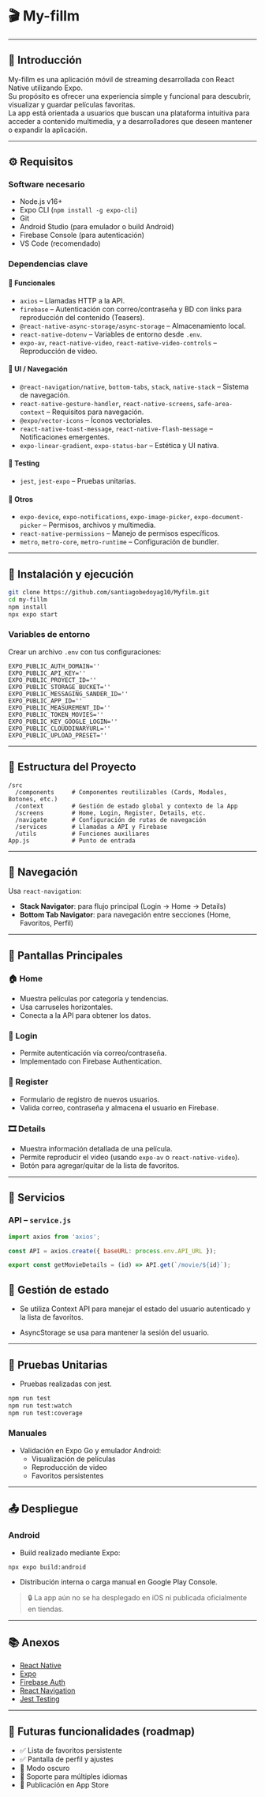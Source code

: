 # 🎬 My-fillm

---

## 🧭 Introducción

My-fillm es una aplicación móvil de streaming desarrollada con React Native utilizando Expo.  
Su propósito es ofrecer una experiencia simple y funcional para descubrir, visualizar y guardar películas favoritas.  
La app está orientada a usuarios que buscan una plataforma intuitiva para acceder a contenido multimedia, y a desarrolladores que deseen mantener o expandir la aplicación.

---

## ⚙️ Requisitos

### Software necesario

- Node.js v16+  
- Expo CLI (`npm install -g expo-cli`)  
- Git  
- Android Studio (para emulador o build Android)  
- Firebase Console (para autenticación)  
- VS Code (recomendado)  

### Dependencias clave

#### 🔧 Funcionales

- `axios` – Llamadas HTTP a la API.  
- `firebase` – Autenticación con correo/contraseña y BD con links para reproducción del contenido (Teasers).  
- `@react-native-async-storage/async-storage` – Almacenamiento local.  
- `react-native-dotenv` – Variables de entorno desde `.env`.  
- `expo-av`, `react-native-video`, `react-native-video-controls` – Reproducción de video.  

#### 🎨 UI / Navegación

- `@react-navigation/native`, `bottom-tabs`, `stack`, `native-stack` – Sistema de navegación.  
- `react-native-gesture-handler`, `react-native-screens`, `safe-area-context` – Requisitos para navegación.  
- `@expo/vector-icons` – Íconos vectoriales.  
- `react-native-toast-message`, `react-native-flash-message` – Notificaciones emergentes.  
- `expo-linear-gradient`, `expo-status-bar` – Estética y UI nativa.  

#### 🧪 Testing

- `jest`, `jest-expo` – Pruebas unitarias.  

#### 📂 Otros

- `expo-device`, `expo-notifications`, `expo-image-picker`, `expo-document-picker` – Permisos, archivos y multimedia.  
- `react-native-permissions` – Manejo de permisos específicos.  
- `metro`, `metro-core`, `metro-runtime` – Configuración de bundler.  

---

## 🚀 Instalación y ejecución

```bash
git clone https://github.com/santiagobedoyag10/Myfilm.git
cd my-fillm
npm install
npx expo start
```

### Variables de entorno

Crear un archivo `.env` con tus configuraciones:

```
EXPO_PUBLIC_AUTH_DOMAIN=''
EXPO_PUBLIC_API_KEY=''
EXPO_PUBLIC_PROYECT_ID=''
EXPO_PUBLIC_STORAGE_BUCKET=''
EXPO_PUBLIC_MESSAGING_SANDER_ID=''
EXPO_PUBLIC_APP_ID=''
EXPO_PUBLIC_MEASUREMENT_ID=''
EXPO_PUBLIC_TOKEN_MOVIES=''
EXPO_PUBLIC_KEY_GOOGLE_LOGIN=''
EXPO_PUBLIC_CLOUDDINARYURL=''
EXPO_PUBLIC_UPLOAD_PRESET=''
```
---

## 🧱 Estructura del Proyecto

```
/src
  /components     # Componentes reutilizables (Cards, Modales, Botones, etc.)
  /context        # Gestión de estado global y contexto de la App
  /screens        # Home, Login, Register, Details, etc.
  /navigate       # Configuración de rutas de navegación
  /services       # Llamadas a API y Firebase
  /utils          # Funciones auxiliares
App.js            # Punto de entrada
```
---

## 🔁 Navegación

Usa `react-navigation`:

- **Stack Navigator**: para flujo principal (Login → Home → Details)
- **Bottom Tab Navigator**: para navegación entre secciones (Home, Favoritos, Perfil)

---

## 🧩 Pantallas Principales

### 🏠 Home
- Muestra películas por categoría y tendencias.
- Usa carruseles horizontales.
- Conecta a la API para obtener los datos.

### 🔐 Login
- Permite autenticación vía correo/contraseña.
- Implementado con Firebase Authentication.

### 📝 Register
- Formulario de registro de nuevos usuarios.
- Valida correo, contraseña y almacena el usuario en Firebase.

### 🎞️ Details
- Muestra información detallada de una película.
- Permite reproducir el video (usando `expo-av` o `react-native-video`).
- Botón para agregar/quitar de la lista de favoritos.

---

## 🔌 Servicios

### API – `service.js`
```javascript
import axios from 'axios';

const API = axios.create({ baseURL: process.env.API_URL });

export const getMovieDetails = (id) => API.get(`/movie/${id}`);
```

## 🧠 Gestión de estado
- Se utiliza Context API para manejar el estado del usuario autenticado y la lista de favoritos.

- AsyncStorage se usa para mantener la sesión del usuario.

---

## 🧪 Pruebas Unitarias
- Pruebas realizadas con jest.

```bash
npm run test
npm run test:watch
npm run test:coverage
```
### Manuales
- Validación en Expo Go y emulador Android:
  - Visualización de películas
  - Reproducción de video
  - Favoritos persistentes

---

## 📤 Despliegue

### Android
- Build realizado mediante Expo:

```bash
npx expo build:android
```

- Distribución interna o carga manual en Google Play Console.

> 🔒 La app aún no se ha desplegado en iOS ni publicada oficialmente en tiendas.

---

## 📚 Anexos

- [React Native](https://reactnative.dev)
- [Expo](https://docs.expo.dev)
- [Firebase Auth](https://firebase.google.com/docs/auth)
- [React Navigation](https://reactnavigation.org)
- [Jest Testing](https://jestjs.io)

---

## 🧭 Futuras funcionalidades (roadmap)

- ✅ Lista de favoritos persistente  
- ✅ Pantalla de perfil y ajustes  
- 🔲 Modo oscuro  
- 🔲 Soporte para múltiples idiomas  
- 🔲 Publicación en App Store
